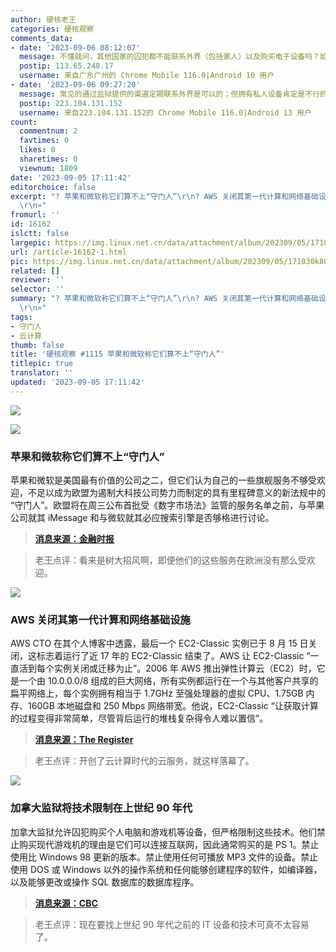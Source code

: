 ```yaml
---
author: 硬核老王
categories: 硬核观察
comments_data:
- date: '2023-09-06 08:12:07'
  message: 不懂就问，其他国家的囚犯都不能联系外界（包括家人）以及购买电子设备吗？如果能，那么加拿大监狱的规定是否侵犯了囚犯的某些权利？
  postip: 113.65.248.17
  username: 来自广东广州的 Chrome Mobile 116.0|Android 10 用户
- date: '2023-09-06 09:27:20'
  message: 常见的通过监狱提供的渠道定期联系外界是可以的；但拥有私人设备肯定是不行的，起码设备必须被监狱全方位监控才可以，所以一般是由监狱配给。
  postip: 223.104.131.152
  username: 来自223.104.131.152的 Chrome Mobile 116.0|Android 13 用户
count:
  commentnum: 2
  favtimes: 0
  likes: 0
  sharetimes: 0
  viewnum: 1809
date: '2023-09-05 17:11:42'
editorchoice: false
excerpt: "? 苹果和微软称它们算不上“守门人”\r\n? AWS 关闭其第一代计算和网络基础设施\r\n? 加拿大监狱将技术限制在上世纪 90 年代\r\n»
  \r\n»"
fromurl: ''
id: 16162
islctt: false
largepic: https://img.linux.net.cn/data/attachment/album/202309/05/171030k80mmr9cj199dc6u.jpg
url: /article-16162-1.html
pic: https://img.linux.net.cn/data/attachment/album/202309/05/171030k80mmr9cj199dc6u.jpg.thumb.jpg
related: []
reviewer: ''
selector: ''
summary: "? 苹果和微软称它们算不上“守门人”\r\n? AWS 关闭其第一代计算和网络基础设施\r\n? 加拿大监狱将技术限制在上世纪 90 年代\r\n»
  \r\n»"
tags:
- 守门人
- 云计算
thumb: false
title: '硬核观察 #1115 苹果和微软称它们算不上“守门人”'
titlepic: true
translator: ''
updated: '2023-09-05 17:11:42'
---
```


![](https://img.linux.net.cn/data/attachment/album/202309/05/171030k80mmr9cj199dc6u.jpg)


![](https://img.linux.net.cn/data/attachment/album/202309/05/171039zfc8b2rsqnb48zcc.jpg)


### 苹果和微软称它们算不上“守门人”


苹果和微软是美国最有价值的公司之二，但它们认为自己的一些旗舰服务不够受欢迎，不足以成为欧盟为遏制大科技公司势力而制定的具有里程碑意义的新法规中的 “守门人”。欧盟将在周三公布首批受《数字市场法》监管的服务名单之前，与苹果公司就其 iMessage 和与微软就其必应搜索引擎是否够格进行讨论。



> 
> **[消息来源：金融时报](https://www.ft.com/content/137d655b-c264-460f-bbe8-a269f0a3d8ac)**
> 
> 
> 



> 
> 老王点评：看来是树大招风啊，即便他们的这些服务在欧洲没有那么受欢迎。
> 
> 
> 


![](https://img.linux.net.cn/data/attachment/album/202309/05/171051xa2wpp88qxh1tssp.jpg)


### AWS 关闭其第一代计算和网络基础设施


AWS CTO 在其个人博客中透露，最后一个 EC2-Classic 实例已于 8 月 15 日关闭，这标志着运行了近 17 年的 EC2-Classic 结束了。AWS 让 EC2-Classic “一直活到每个实例关闭或迁移为止”。2006 年 AWS 推出弹性计算云（EC2）时，它是一个由 10.0.0.0/8 组成的巨大网络，所有实例都运行在一个与其他客户共享的扁平网络上，每个实例拥有相当于 1.7GHz 至强处理器的虚拟 CPU、1.75GB 内存、160GB 本地磁盘和 250 Mbps 网络带宽。他说，EC2-Classic “让获取计算的过程变得非常简单，尽管背后运行的堆栈复杂得令人难以置信”。



> 
> **[消息来源：The Register](https://www.theregister.com/2023/09/05/aws_ec2_classic_deprecated/)**
> 
> 
> 



> 
> 老王点评：开创了云计算时代的云服务，就这样落幕了。
> 
> 
> 


![](https://img.linux.net.cn/data/attachment/album/202309/05/171109pok19j791g9oal0n.jpg)


### 加拿大监狱将技术限制在上世纪 90 年代


加拿大监狱允许囚犯购买个人电脑和游戏机等设备，但严格限制这些技术。他们禁止购买现代游戏机的理由是它们可以连接互联网，因此通常购买的是 PS 1。禁止使用比 Windows 98 更新的版本。禁止使用任何可播放 MP3 文件的设备。禁止使用 DOS 或 Windows 以外的操作系统和任何能够创建程序的软件，如编译器，以及能够更改或操作 SQL 数据库的数据库程序。



> 
> **[消息来源：CBC](https://www.cbc.ca/news/canada/ottawa/prison-amazon-ecommerce-federal-correctional-service-games-1.6894913)**
> 
> 
> 



> 
> 老王点评：现在要找上世纪 90 年代之前的 IT 设备和技术可真不太容易了。
> 
> 
>